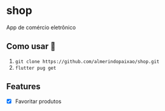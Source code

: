 # shop

App de comércio eletrônico

## Como usar :iphone:

1. `git clone https://github.com/almerindopaixao/shop.git`
2. `flutter pug get`

## Features

- [x] Favoritar produtos
